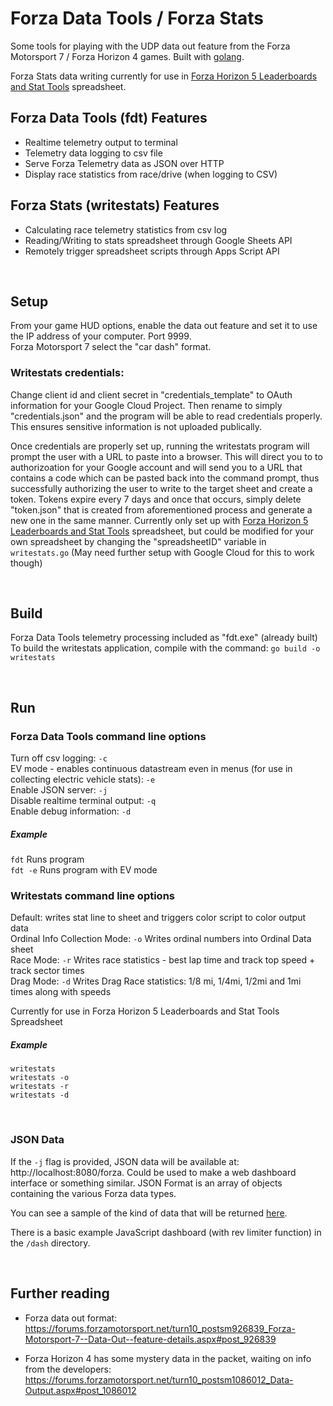 # Forza Data Tools / Forza Stats
Some tools for playing with the UDP data out feature from the Forza Motorsport 7 / Forza Horizon 4 games. Built with [golang](https://golang.org/dl/).  

Forza Stats data writing currently for use in [Forza Horizon 5 Leaderboards and Stat Tools](https://docs.google.com/spreadsheets/d/1UzB2IIzqNqzs9sWWV65w0VVHUmUaeFH1eGlK4-jyNMc/edit?usp=sharing) spreadsheet.




## Forza Data Tools (fdt) Features
- Realtime telemetry output to terminal  
- Telemetry data logging to csv file  
- Serve Forza Telemetry data as JSON over HTTP
- Display race statistics from race/drive (when logging to CSV)

## Forza Stats (writestats) Features
- Calculating race telemetry statistics from csv log
- Reading/Writing to stats spreadsheet through Google Sheets API
- Remotely trigger spreadsheet scripts through Apps Script API



&nbsp;

## Setup
From your game HUD options, enable the data out feature and set it to use the IP address of your computer. Port 9999.  
Forza Motorsport 7 select the "car dash" format.  

### Writestats credentials: 
Change client id and client secret in "credentials_template" to OAuth information for your Google Cloud Project. Then rename to simply "credentials.json" and the program will be able to read credentials properly. This ensures sensitive information is not uploaded publically.  

Once credentials are properly set up, running the writestats program will prompt the user with a URL to paste into a browser. This will direct you to to authorizoation for your Google account and will send you to a URL that contains a code which can be pasted back into the command prompt, thus successfully authorizing the user to write to the target sheet and create a token. Tokens expire every 7 days and once that occurs, simply delete "token.json" that is created from aforementioned process and generate a new one in the same manner. Currently only set up with [Forza Horizon 5 Leaderboards and Stat Tools](https://docs.google.com/spreadsheets/d/1UzB2IIzqNqzs9sWWV65w0VVHUmUaeFH1eGlK4-jyNMc/edit?usp=sharing) spreadsheet, but could be modified for your own spreadsheet by changing the "spreadsheetID" variable in `writestats.go` (May need further setup with Google Cloud for this to work though)

&nbsp;

## Build
Forza Data Tools telemetry processing included as "fdt.exe" (already built)  
To build the writestats application, compile with the command: `go build -o writestats`  

&nbsp;

## Run
### Forza Data Tools command line options
Turn off csv logging: `-c`    
EV mode - enables continuous datastream even in menus (for use in collecting electric vehicle stats): `-e`    
Enable JSON server: `-j`   
Disable realtime terminal output: `-q`   
Enable debug information: `-d`


##### Example 
`fdt`  Runs program  
`fdt -e`  Runs program with EV mode  

### Writestats command line options
Default: writes stat line to sheet and triggers color script to color output data  
Ordinal Info Collection Mode: `-o` Writes ordinal numbers into Ordinal Data sheet  
Race Mode: `-r` Writes race statistics - best lap time and track top speed + track sector times  
Drag Mode: `-d` Writes Drag Race statistics: 1/8 mi, 1/4mi, 1/2mi and 1mi times along with speeds  

Currently for use in Forza Horizon 5 Leaderboards and Stat Tools Spreadsheet  


##### Example
`writestats`   
`writestats -o`  
`writestats -r`  
`writestats -d`


&nbsp;

### JSON Data
If the `-j` flag is provided, JSON data will be available at: http://localhost:8080/forza. Could be used to make a web dashboard interface or something similar. JSON Format is an array of objects containing the various Forza data types.  

You can see a sample of the kind of data that will be returned [here](https://github.com/richstokes/Forza-data-tools/blob/master/dash/sample.json).  

There is a basic example JavaScript dashboard (with rev limiter function) in the `/dash` directory.  

&nbsp; 

## Further reading
- Forza data out format: https://forums.forzamotorsport.net/turn10_postsm926839_Forza-Motorsport-7--Data-Out--feature-details.aspx#post_926839

- Forza Horizon 4 has some mystery data in the packet, waiting on info from the developers: https://forums.forzamotorsport.net/turn10_postsm1086012_Data-Output.aspx#post_1086012

